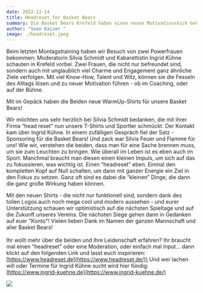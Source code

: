```yaml
---
date: 2022-12-14
title: Headreset for Basket Bears
summary: Die Basket Bears Krefeld haben einen neuen Motivationskick bekommen
author: "Sven Kaiser "
image: ./headreset.jpeg
---
```

Beim letzten Montagstraining haben wir Besuch von zwei Powerfrauen bekommen: Moderatorin Silvia Schmidt und Kabarettistin Ingrid Kühne schauten in Krefeld vorbei. Zwei Frauen, die nicht nur befreundet sind, sondern auch mit unglaublich viel Charme und Engagement ganz ähnliche Ziele verfolgen. Mit viel Know-How, Talent und Witz, können sie die Fesseln des Alltags lösen und zu neuer Motivation führen - ob im Coaching, oder auf der Bühne.

Mit im Gepäck haben die Beiden neue WarmUp-Shirts für unsere Basket Bears!

Wir möchten uns sehr herzlich bei Silvia Schmidt bedanken, die mit ihrer Firma “head reset” nun unsere T-Shirts und Sportler schmückt. Der Kontakt kam über Ingrid Kühne. In einem zufälligen Gespräch fiel der Satz - Sponsoring für die Basket Bears! Und zack war Silvia Feuer und Flamme für uns! Wie wir, verstehen die beiden, dass man für eine Sache brennen muss, um sie zum Leuchten zu bringen.  Wie überall im Leben ist es eben auch im Sport. Manchmal braucht man diesen einen kleinen Impuls, um sich auf das zu fokussieren, was wichtig ist.  Einen “headreset” eben. Einmal den kompletten Kopf auf Null schalten, um dann mit ganzer Energie ein Ziel in den Fokus zu setzen. Ganz oft sind es dabei die “kleinen” Dinge, die dann die ganz große Wirkung haben können.

Mit den neuen Shirts - die nicht nur funktionell sind, sondern dank des tollen Logos auch noch mega cool und modern aussehen - und eurer Unterstützung schauen wir optimistisch auf die nächsten Spieltage und auf die Zukunft unseres Vereins. Die nächsten Siege gehen dann in Gedanken auf euer "Konto"! Vielen lieben Dank im Namen der ganzen Mannschaft und aller Basket Bears!\
\
Ihr wollt mehr über die beiden und ihre Leidenschaft erfahren? Ihr braucht mal einen "headreset" oder eine Moderation, oder einfach mal Input... dann klickt auf den folgenden Link und lasst euch inspirieren:\
[https://www.headreset.de](https://www.headreset.de/)\
Und wer lachen will oder Termine für Ingrid Kühne sucht wird hier fündig:\
[https://www.ingrid-kuehne.de](https://www.ingrid-kuehne.de/)



![](/img/news/737336_d73ccdd1756d49be9704b1abcfc97069~mv2.jpg)
